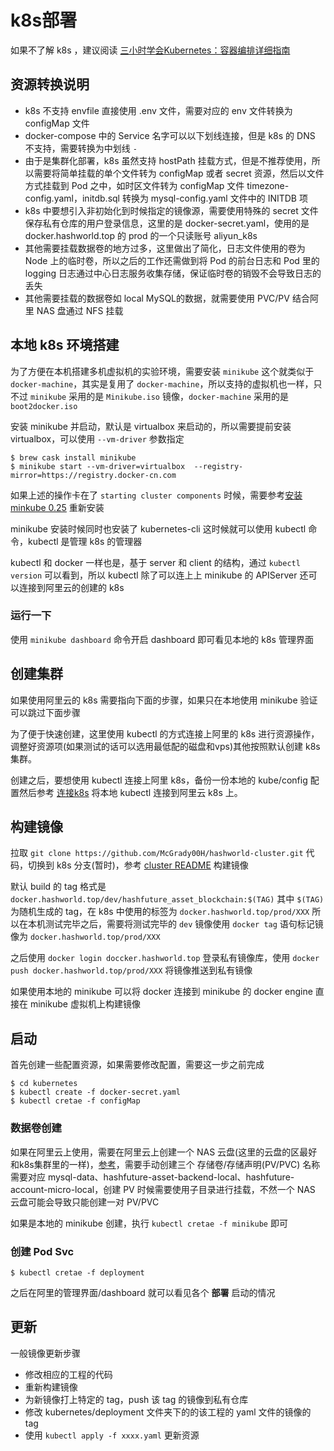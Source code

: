 # k8s部署

如果不了解 k8s ，建议阅读 [三小时学会Kubernetes：容器编排详细指南](http://dockone.io/article/5132)

## 资源转换说明

- k8s 不支持 envfile 直接使用 .env 文件，需要对应的 env 文件转换为 configMap 文件
- docker-compose 中的 Service 名字可以以下划线连接，但是 k8s 的 DNS 不支持，需要转换为中划线 `-`
- 由于是集群化部署，k8s 虽然支持 hostPath 挂载方式，但是不推荐使用，所以需要将简单挂载的单个文件转为 configMap 或者 secret 资源，然后以文件方式挂载到 Pod 之中，如时区文件转为 configMap 文件 timezone-config.yaml，initdb.sql 转换为 mysql-config.yaml 文件中的 INITDB 项
- k8s 中要想引入非初始化到时候指定的镜像源，需要使用特殊的 secret 文件保存私有仓库的用户登录信息，这里的是 docker-secret.yaml，使用的是 docker.hashworld.top 的 prod 的一个只读账号 aliyun_k8s
- 其他需要挂载数据卷的地方过多，这里做出了简化，日志文件使用的卷为 Node 上的临时卷，所以之后的工作还需做到将 Pod 的前台日志和 Pod 里的 logging 日志通过中心日志服务收集存储，保证临时卷的销毁不会导致日志的丢失
- 其他需要挂载的数据卷如 local MySQL的数据，就需要使用 PVC/PV 结合阿里 NAS 盘通过 NFS 挂载

## 本地 k8s 环境搭建

为了方便在本机搭建多机虚拟机的实验环境，需要安装 `minikube` 这个就类似于 `docker-machine`，其实是复用了 `docker-machine`，所以支持的虚拟机也一样，只不过 `minikube` 采用的是 `Minikube.iso` 镜像，`docker-machine` 采用的是 `boot2docker.iso`

安装 minikube 并启动，默认是 virtualbox 来启动的，所以需要提前安装 virtualbox，可以使用 `--vm-driver` 参数指定

```shell
$ brew cask install minikube
$ minikube start --vm-driver=virtualbox  --registry-mirror=https://registry.docker-cn.com
```

如果上述的操作卡在了 `starting cluster components` 时候，需要参考[安装minkube 0.25](https://www.cnblogs.com/lynsyklate/p/9440519.html) 重新安装

minikube 安装时候同时也安装了 kubernetes-cli 这时候就可以使用 kubectl 命令，kubectl 是管理 k8s 的管理器

kubectl 和 docker 一样也是，基于 server 和 client 的结构，通过 `kubectl version` 可以看到，所以 kubectl 除了可以连上上 minikube 的 APIServer 还可以连接到阿里云的创建的 k8s

### 运行一下

使用 `minikube dashboard` 命令开启 dashboard 即可看见本地的 k8s 管理界面

## 创建集群

如果使用阿里云的 k8s 需要指向下面的步骤，如果只在本地使用 minikube 验证可以跳过下面步骤

为了便于快速创建，这里使用 kubectl 的方式连接上阿里的 k8s 进行资源操作，调整好资源项(如果测试的话可以选用最低配的磁盘和vps)其他按照默认创建 k8s 集群。

创建之后，要想使用 kubectl 连接上阿里 k8s，备份一份本地的 kube/config 配置然后参考 [连接k8s](https://help.aliyun.com/document_detail/86494.html) 将本地 kubectl 连接到阿里云 k8s 上。

## 构建镜像

拉取 `git clone https://github.com/McGrady00H/hashworld-cluster.git` 代码，切换到 k8s 分支(暂时)，参考 [cluster README](https://github.com/McGrady00H/hashworld-cluster) 构建镜像

默认 build 的 tag 格式是 `docker.hashworld.top/dev/hashfuture_asset_blockchain:$(TAG)`  其中 `$(TAG)` 为随机生成的 tag，在 k8s 中使用的标签为 `docker.hashworld.top/prod/XXX` 所以在本机测试完毕之后，需要将测试完毕的 `dev` 镜像使用 `docker tag` 语句标记镜像为 `docker.hashworld.top/prod/XXX`

之后使用 `docker login doccker.hashworld.top` 登录私有镜像库，使用 `docker push docker.hashworld.top/prod/XXX` 将镜像推送到私有镜像

如果使用本地的 minikube 可以将 docker 连接到 minikube 的 docker engine 直接在 minikube 虚拟机上构建镜像

## 启动

首先创建一些配置资源，如果需要修改配置，需要这一步之前完成

```shell
$ cd kubernetes
$ kubectl create -f docker-secret.yaml
$ kubectl cretae -f configMap
```

### 数据卷创建

如果在阿里云上使用，需要在阿里云上创建一个 NAS 云盘(这里的云盘的区最好和k8s集群里的一样)，[参考](https://help.aliyun.com/document_detail/88940.html)，需要手动创建三个 存储卷/存储声明(PV/PVC) 名称需要对应 mysql-data、hashfuture-asset-backend-local、hashfuture-account-micro-local，创建 PV 时候需要使用子目录进行挂载，不然一个 NAS 云盘可能会导致只能创建一对 PV/PVC

如果是本地的 minikube 创建，执行 `kubectl cretae -f minikube` 即可

### 创建 Pod Svc

```shell
$ kubectl cretae -f deployment
```

之后在阿里的管理界面/dashboard 就可以看见各个 **部署** 启动的情况

## 更新

一般镜像更新步骤

- 修改相应的工程的代码
- 重新构建镜像
- 为新镜像打上特定的 tag，push 该 tag 的镜像到私有仓库
- 修改 kubernetes/deployment 文件夹下的的该工程的 yaml 文件的镜像的 tag
- 使用 `kubectl apply -f xxxx.yaml` 更新资源
